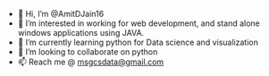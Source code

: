 - 👋 Hi, I’m @AmitDJain16
- 👀 I’m interested in working for web development, and stand alone windows applications using JAVA. 
- 🌱 I’m currently learning python for Data science and visualization 
- 💞️ I’m looking to collaborate on python
- 📫 Reach me @ msgcsdata@gmail.com

<!---
AmitDJain16/AmitDJain16 is a ✨ special ✨ repository because its `README.md` (this file) appears on your GitHub profile.
You can click the Preview link to take a look at your changes.
--->

